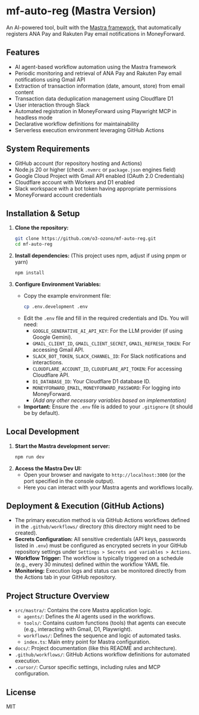 # mf-auto-reg (Mastra Version)

An AI-powered tool, built with the [Mastra framework](https://mastra.ai/), that automatically registers ANA Pay and Rakuten Pay email notifications in MoneyForward.

## Features

- AI agent-based workflow automation using the Mastra framework
- Periodic monitoring and retrieval of ANA Pay and Rakuten Pay email notifications using Gmail API
- Extraction of transaction information (date, amount, store) from email content
- Transaction data deduplication management using Cloudflare D1
- User interaction through Slack
- Automated registration in MoneyForward using Playwright MCP in headless mode
- Declarative workflow definitions for maintainability
- Serverless execution environment leveraging GitHub Actions

## System Requirements

- GitHub account (for repository hosting and Actions)
- Node.js 20 or higher (check `.nvmrc` or `package.json` engines field)
- Google Cloud Project with Gmail API enabled (OAuth 2.0 Credentials)
- Cloudflare account with Workers and D1 enabled
- Slack workspace with a bot token having appropriate permissions
- MoneyForward account credentials

## Installation & Setup

1.  **Clone the repository:**
    ```bash
    git clone https://github.com/o3-ozono/mf-auto-reg.git
    cd mf-auto-reg
    ```

2.  **Install dependencies:** (This project uses npm, adjust if using pnpm or yarn)
    ```bash
    npm install
    ```

3.  **Configure Environment Variables:**
    *   Copy the example environment file:
        ```bash
        cp .env.development .env
        ```
    *   Edit the `.env` file and fill in the required credentials and IDs. You will need:
        *   `GOOGLE_GENERATIVE_AI_API_KEY`: For the LLM provider (if using Google Gemini).
        *   `GMAIL_CLIENT_ID`, `GMAIL_CLIENT_SECRET`, `GMAIL_REFRESH_TOKEN`: For accessing Gmail API.
        *   `SLACK_BOT_TOKEN`, `SLACK_CHANNEL_ID`: For Slack notifications and interactions.
        *   `CLOUDFLARE_ACCOUNT_ID`, `CLOUDFLARE_API_TOKEN`: For accessing Cloudflare API.
        *   `D1_DATABASE_ID`: Your Cloudflare D1 database ID.
        *   `MONEYFORWARD_EMAIL`, `MONEYFORWARD_PASSWORD`: For logging into MoneyForward.
        *   *(Add any other necessary variables based on implementation)*
    *   **Important:** Ensure the `.env` file is added to your `.gitignore` (it should be by default).

## Local Development

1.  **Start the Mastra development server:**
    ```bash
    npm run dev
    ```
2.  **Access the Mastra Dev UI:**
    *   Open your browser and navigate to `http://localhost:3000` (or the port specified in the console output).
    *   Here you can interact with your Mastra agents and workflows locally.

## Deployment & Execution (GitHub Actions)

- The primary execution method is via GitHub Actions workflows defined in the `.github/workflows/` directory (this directory might need to be created).
- **Secrets Configuration:** All sensitive credentials (API keys, passwords listed in `.env`) must be configured as encrypted secrets in your GitHub repository settings under `Settings > Secrets and variables > Actions`.
- **Workflow Trigger:** The workflow is typically triggered on a schedule (e.g., every 30 minutes) defined within the workflow YAML file.
- **Monitoring:** Execution logs and status can be monitored directly from the Actions tab in your GitHub repository.

## Project Structure Overview

- `src/mastra/`: Contains the core Mastra application logic.
  - `agents/`: Defines the AI agents used in the workflows.
  - `tools/`: Contains custom functions (tools) that agents can execute (e.g., interacting with Gmail, D1, Playwright).
  - `workflows/`: Defines the sequence and logic of automated tasks.
  - `index.ts`: Main entry point for Mastra configuration.
- `docs/`: Project documentation (like this README and architecture).
- `.github/workflows/`: GitHub Actions workflow definitions for automated execution.
- `.cursor/`: Cursor specific settings, including rules and MCP configuration.

## License

MIT 
